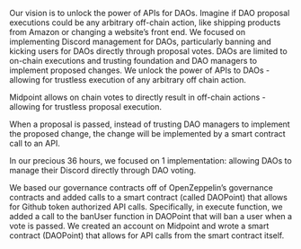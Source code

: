 
Our vision is to unlock the power of APIs for DAOs.
Imagine if DAO proposal executions could be any arbitrary off-chain action, like shipping products from Amazon or changing a website’s front end. 
We focused on implementing Discord management for DAOs, particularly banning and kicking users for DAOs directly through proposal votes.
DAOs are limited to on-chain executions and trusting foundation and DAO managers to implement proposed changes.
We unlock the power of APIs to DAOs - allowing for trustless execution of any arbitrary off chain action.

Midpoint allows on chain votes to directly result in off-chain actions - allowing for trustless proposal execution.

When a proposal is passed, instead of trusting DAO managers to implement the proposed change, the change will be implemented by a smart contract call to an API.

In our precious 36 hours, we focused on 1 implementation: allowing DAOs to manage their Discord directly through DAO voting.

We based our governance contracts off of OpenZeppelin’s governance contracts and added calls to a smart contract (called DAOPoint) that allows for Github token authorized API calls. Specifically, in execute function, we added a call to the banUser function in DAOPoint that will ban a user when a vote is passed. We created an account on Midpoint and wrote a smart contract (DAOPoint) that allows for API calls from the smart contract itself.

